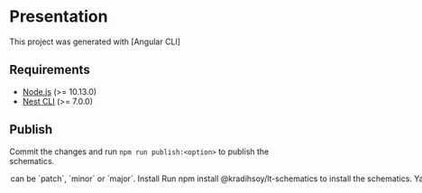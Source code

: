 # Presentation

This project was generated with [Angular CLI]

## Requirements

- [Node.js](https://nodejs.org/en/) (>= 10.13.0)
- [Nest CLI](https://docs.nestjs.com/cli/overview) (>= 7.0.0)

## Publish

Commit the changes and run `npm run publish:<option>` to publish the schematics.

<option> can be `patch`, `minor` or `major`.

## Install

Run `npm install @kradihsoy/lt-schematics` to install the schematics.

Yarn : `yarn add @kradihsoy/lt-schematics`

## Usage

Run `nest generate -c @kradihsoy/lt-schematics mongoose <name> <path> <spec> <dto> <skipImport>` to generate a new component.

## Options

| Option | Type | Default | Description | Required |
| ------ | ---- | ------- | ----------- | -------- |
| name | string |  | The name of the component. | true |
| path | string | src | The path to create the component. | false |
| spec | boolean | true | Specifies if a spec file is generated. | false |
| dto | boolean | true | Specifies if a dto file is generated. | false |
| skipImport | boolean | false | Specifies if the module imports are skipped. | false |